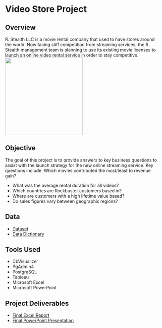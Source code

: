 # Video Store Project



 ## Overview
 R. Stealth LLC is a movie rental company that used to have stores around the
world. Now facing stiff competition from streaming services, the R. Stealth management team is planning to use its existing movie licenses to launch an online video rental service in order to stay competitive.
<img src= "https://github.com/tiltonneena/VideoStore---SQL/blob/main/movies.jpg" width="250" height="250">

 ## Objective
 The goal of this project is to provide answers to key business questions to assist with the launch strategy for the new online streaming service. Key questions include:
 Which movies contributed the most/least to revenue gain?
- What was the average rental duration for all videos?
- Which countries are Rockbuster customers based in?
- Where are customers with a high lifetime value based?
- Do sales figures vary between geographic regions?

 ## Data
 - [Dataset](https://github.com/tiltonneena/VideoStore---SQL/blob/main/VideoStore%20Dataset.zip)
 - [Data Dictionary](https://github.com/tiltonneena/VideoStore---SQL/blob/main/DataDictionary.pdf) 
 
 ## Tools Used
 - DbVisualizer
 - PgAdmin4
 - PostgreSQL
 - Tableau
 - Microsoft Excel
 - Microsoft PowerPoint
 
 ## Project Deliverables
 - [Final Excel Report](https://github.com/tiltonneena/VideoStore---SQL/blob/main/Final%20Excel%20Report.xlsx)
 - [Final PowerPoint Presentation](https://github.com/tiltonneena/VideoStore---SQL/blob/main/PPT%20Presentation.pdf)
 
